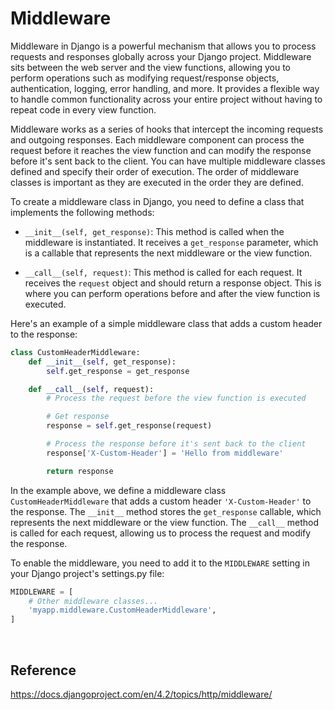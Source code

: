 # Middleware

Middleware in Django is a powerful mechanism that allows you to process requests and responses globally across your Django project. Middleware sits between the web server and the view functions, allowing you to perform operations such as modifying request/response objects, authentication, logging, error handling, and more. It provides a flexible way to handle common functionality across your entire project without having to repeat code in every view function.

Middleware works as a series of hooks that intercept the incoming requests and outgoing responses. Each middleware component can process the request before it reaches the view function and can modify the response before it's sent back to the client. You can have multiple middleware classes defined and specify their order of execution. The order of middleware classes is important as they are executed in the order they are defined.

To create a middleware class in Django, you need to define a class that implements the following methods:

- `__init__(self, get_response)`: This method is called when the middleware is instantiated. It receives a `get_response` parameter, which is a callable that represents the next middleware or the view function.

- `__call__(self, request)`: This method is called for each request. It receives the `request` object and should return a response object. This is where you can perform operations before and after the view function is executed.

Here's an example of a simple middleware class that adds a custom header to the response:

```python
class CustomHeaderMiddleware:
    def __init__(self, get_response):
        self.get_response = get_response

    def __call__(self, request):
        # Process the request before the view function is executed

        # Get response
        response = self.get_response(request)

        # Process the response before it's sent back to the client
        response['X-Custom-Header'] = 'Hello from middleware'

        return response
```

In the example above, we define a middleware class `CustomHeaderMiddleware` that adds a custom header `'X-Custom-Header'` to the response. The `__init__` method stores the `get_response` callable, which represents the next middleware or the view function. The `__call__` method is called for each request, allowing us to process the request and modify the response.

To enable the middleware, you need to add it to the `MIDDLEWARE` setting in your Django project's settings.py file:

```python
MIDDLEWARE = [
    # Other middleware classes...
    'myapp.middleware.CustomHeaderMiddleware',
]
```

<br>

## Reference
https://docs.djangoproject.com/en/4.2/topics/http/middleware/
